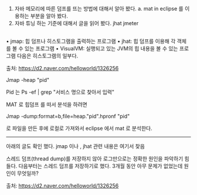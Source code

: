 1. 자바 메모리에 따른 덤프를 뜨는 방법에 대해서 알아 봤다. 
    a. mat in eclipse 를 이용하는 부분을 알아 봤다. 
2. 자바 튜닝 하는 기준에 대해서 글을 읽어 봤다. 
jhat
jmeter

## 
• jmap: 힙 덤프나 히스토그램을 출력하는 프로그램
• jhat: 힙 덤프를 이용해 각 객체를 볼 수 있는 프로그램
• VisualVM: 실행되고 있는 JVM의 힙 내용을 볼 수 있는 프로그램
다음은 히스토그램의 일부다.




출처: <https://d2.naver.com/helloworld/1326256> 


Jmap -heap "pid"

Pid 는 
Ps -ef | grep "서비스 명으로 찾아서 입력"

MAT 로 힙덤프 를 떠서 분석을 하려면 

Jmap -dump:format=b,file=heap."pid".hpronf "pid"

로 파일을 만든 후에 로컬로 가져와서 eclipse 에서 mat 로 분석한다. 



-------
아래의 글도 확인 했다. jmap 이나 , jhat 관련 내용은 여기서 찾음 

스레드 덤프(thread dump)를 저장하지 않아 로그만으로는 정확한 원인을 파악하기 힘들다. 다음부터는 스레드 덤프를 저장하기로 했다. 3개월 동안 아무 문제가 없었는데 원인이 무엇일까?

출처: <https://d2.naver.com/helloworld/1326256> 